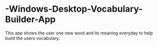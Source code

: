 # -Windows-Desktop-Vocabulary-Builder-App
This app shows the user one new word and its meaning everyday to help build the users vocabulary.
